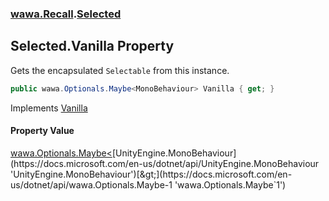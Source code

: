 ### [wawa.Recall](wawa.Recall.md 'wawa.Recall').[Selected](Selected.md 'wawa.Recall.Selected')

## Selected.Vanilla Property

Gets the encapsulated `Selectable` from this instance.

```csharp
public wawa.Optionals.Maybe<MonoBehaviour> Vanilla { get; }
```

Implements [Vanilla](IVanilla.Vanilla.md 'wawa.Recall.IVanilla.Vanilla')

#### Property Value
[wawa.Optionals.Maybe&lt;](https://docs.microsoft.com/en-us/dotnet/api/wawa.Optionals.Maybe-1 'wawa.Optionals.Maybe`1')[UnityEngine.MonoBehaviour](https://docs.microsoft.com/en-us/dotnet/api/UnityEngine.MonoBehaviour 'UnityEngine.MonoBehaviour')[&gt;](https://docs.microsoft.com/en-us/dotnet/api/wawa.Optionals.Maybe-1 'wawa.Optionals.Maybe`1')